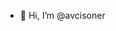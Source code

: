 - 👋 Hi, I’m @avcisoner
<!---
avcisoner/avcisoner is a ✨ special ✨ repository because its `README.md` (this file) appears on your GitHub profile.
You can click the Preview link to take a look at your changes.
--->
